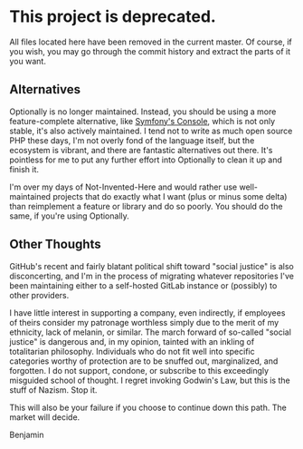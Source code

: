 # This project is deprecated.

All files located here have been removed in the current master. Of course, if
you wish, you may go through the commit history and extract the parts of it
you want.

## Alternatives

Optionally is no longer maintained. Instead, you should be using a more
feature-complete alternative, like [Symfony's Console](https://github.com/symfony/Console),
which is not only stable, it's also actively maintained. I tend not to write
as much open source PHP these days, I'm not overly fond of the language itself,
but the ecosystem is vibrant, and there are fantastic alternatives out there.
It's pointless for me to put any further effort into Optionally to clean it
up and finish it.

I'm over my days of Not-Invented-Here and would rather use well-maintained
projects that do exactly what I want (plus or minus some delta) than reimplement
a feature or library and do so poorly. You should do the same, if you're using
Optionally.

## Other Thoughts

GitHub's recent and fairly blatant political shift toward "social justice" is
also disconcerting, and I'm in the process of migrating whatever repositories
I've been maintaining either to a self-hosted GitLab instance or (possibly) to
other providers.

I have little interest in supporting a company, even indirectly, if employees
of theirs consider my patronage worthless simply due to the merit of my ethnicity,
lack of melanin, or similar. The march forward of so-called "social justice" is
dangerous and, in my opinion, tainted with an inkling of totalitarian philosophy.
Individuals who do not fit well into specific categories worthy of protection
are to be snuffed out, marginalized, and forgotten. I do not support, condone,
or subscribe to this exceedingly misguided school of thought. I regret invoking
Godwin's Law, but this is the stuff of Nazism. Stop it.

This will also be your failure if you choose to continue down this path. The
market will decide.

Benjamin
